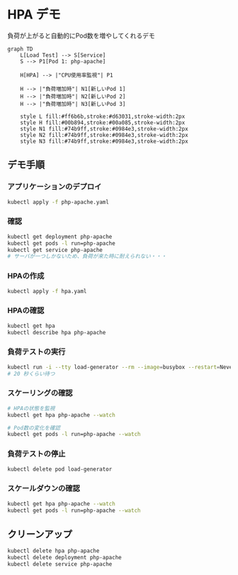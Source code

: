 # HPA デモ

負荷が上がると自動的にPod数を増やしてくれるデモ

```mermaid
graph TD
    L[Load Test] --> S[Service]
    S --> P1[Pod 1: php-apache]
    
    H[HPA] --> |"CPU使用率監視"| P1
    
    H --> |"負荷増加時"| N1[新しいPod 1]
    H --> |"負荷増加時"| N2[新しいPod 2]
    H --> |"負荷増加時"| N3[新しいPod 3]
    
    style L fill:#ff6b6b,stroke:#d63031,stroke-width:2px
    style H fill:#00b894,stroke:#00a085,stroke-width:2px
    style N1 fill:#74b9ff,stroke:#0984e3,stroke-width:2px
    style N2 fill:#74b9ff,stroke:#0984e3,stroke-width:2px
    style N3 fill:#74b9ff,stroke:#0984e3,stroke-width:2px
```

## デモ手順

### アプリケーションのデプロイ
```bash
kubectl apply -f php-apache.yaml
```

### 確認
```bash
kubectl get deployment php-apache
kubectl get pods -l run=php-apache
kubectl get service php-apache
# サーバが一つしかないため、負荷が来た時に耐えられない・・・
```

### HPAの作成
```bash
kubectl apply -f hpa.yaml
```

### HPAの確認
```bash
kubectl get hpa
kubectl describe hpa php-apache
```

### 負荷テストの実行
```bash
kubectl run -i --tty load-generator --rm --image=busybox --restart=Never -- /bin/sh -c "while true; do wget -q -O- http://php-apache; done"
# 20 秒くらい待つ
```

### スケーリングの確認
```bash
# HPAの状態を監視
kubectl get hpa php-apache --watch

# Pod数の変化を確認
kubectl get pods -l run=php-apache --watch
```

### 負荷テストの停止
```bash
kubectl delete pod load-generator
```

### スケールダウンの確認
```bash
kubectl get hpa php-apache --watch
kubectl get pods -l run=php-apache --watch
```

## クリーンアップ

```bash
kubectl delete hpa php-apache
kubectl delete deployment php-apache
kubectl delete service php-apache
```

